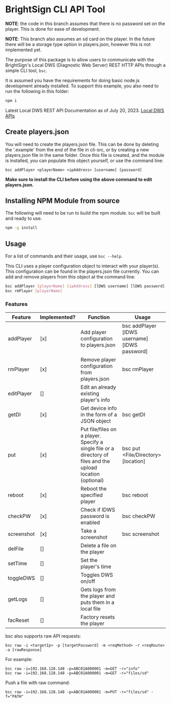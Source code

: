 # BrightSign CLI API Tool

**NOTE**: the code in this branch assumes that there is no password set on the player. This is done for ease of development.

**NOTE**: This branch also assumes an sd card on the player. In the future there will be a storage type option in players.json, however this is not implemented yet. 

The purpose of this package is to allow users to communicate with the BrightSign's Local DWS (Diagnostic Web Server) REST HTTP APIs through a simple CLI tool, `bsc`. 

It is assumed you have the requirements for doing basic node.js development already installed.  To support this example, you also need to run the following in this folder:

```bash
npm i
```

Latest Local DWS REST API Documentation as of July 20, 2023.
[Local DWS APIs](https://brightsign.atlassian.net/wiki/spaces/DOC/pages/1172734089/Local+DWS+APIs)

## Create players.json

You will need to create the players.json file. This can be done by deleting the '.example' from the end of the file in cli-src, or by creating a new players.json file in the same folder. Once this file is created, and the module is installed, you can populate this object yourself, or use the command line:
```
bsc addPlayer <playerName> <ipAddress> [username] [password]
```

**Make sure to install the CLI before using the above command to edit players.json.**

## Installing NPM Module from source

The following will need to be run to build the npm module. `bsc` will be built and ready to use. 

```bash
npm -g install
```


## Usage

For a list of commands and their usage, use `bsc --help`.

This CLI uses a player configuration object to interact with your player(s). This configuration can be found in the players.json file currently. You can add and remove players from this object at the command line: 
```bash
bsc addPlayer [playerName] [ipAddress] [lDWS username] [lDWS password]
bsc rmPlayer [playerName]
```
### Features

| Feature | Implemented? | Function | Usage |
| --------- | ---- | ------------------------ | -------------------------------------- |
| addPlayer | [x] | Add player configuration to players.json | bsc addPlayer <playerName> <ipAddress> [lDWS username] [lDWS password] |
| rmPlayer | [x] | Remove player configuration from players.json | bsc rmPlayer <playerName> |
| editPlayer | [] | Edit an already existing player's info |  |
| getDI | [x] | Get device info in the form of a JSON object | bsc getDI <playerName> | 
| put | [x] | Put file/files on a player. Specify a single file or a directory of files and the upload location (optional) | bsc put <playerName> <File/Directory> [location] |
| reboot | [x] | Reboot the specified player | bsc reboot <playerName> |
| checkPW | [x] | Check if lDWS password is enabled | bsc checkPW <playerName> |
| screenshot | [x] | Take a screenshot | bsc screenshot <playerName> |
| delFile | [] | Delete a file on the player |  | 
| setTime | [] | Set the player's time |  | 
| toggleDWS | [] | Toggles DWS on/off |  | 
| getLogs | [] | Gets logs from the player and puts them in a local file |  |
| facReset | [] | Factory resets the player |  |

bsc also supports raw API requests:
```
bsc raw -i <targetIp> -p [targetPassword] -m <reqMethod> -r <reqRoute> -a [rawResponse]
```
For example:
```
bsc raw -i=192.168.128.148 -p=ABC01A000001 -m=GET -r="info"
bsc raw -i=192.168.128.148 -p=ABC01A000001 -m=GET -r="files/sd"
```
Push a file with raw command:
```
bsc raw -i=192.168.128.148 -p=ABC01A000001 -m=PUT -r="files/sd" -f="PATH"
```

